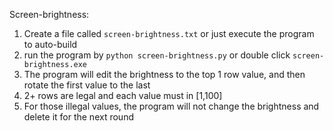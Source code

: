 Screen-brightness:
1. Create a file called `screen-brightness.txt` or just execute the program to auto-build
2. run the program by `python screen-brightness.py` or double click `screen-brightness.exe`
3. The program will edit the brightness to the top 1 row value, and then rotate the first value to the last
4. 2+ rows are legal and each value must in [1,100]
5. For those illegal values, the program will not change the brightness and delete it for the next round